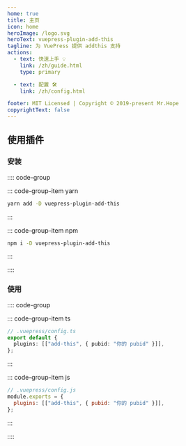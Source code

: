 ```yaml
---
home: true
title: 主页
icon: home
heroImage: /logo.svg
heroText: vuepress-plugin-add-this
tagline: 为 VuePress 提供 addthis 支持
actions:
  - text: 快速上手 💡
    link: /zh/guide.html
    type: primary

  - text: 配置 🛠
    link: /zh/config.html

footer: MIT Licensed | Copyright © 2019-present Mr.Hope
copyrightText: false
---
```


## 使用插件

### 安装

:::: code-group

::: code-group-item yarn

```bash
yarn add -D vuepress-plugin-add-this
```

:::

::: code-group-item npm

```bash
npm i -D vuepress-plugin-add-this
```

:::

::::

### 使用

:::: code-group

::: code-group-item ts

```ts
// .vuepress/config.ts
export default {
  plugins: [["add-this", { pubid: "你的 pubid" }]],
};
```

:::

::: code-group-item js

```js
// .vuepress/config.js
module.exports = {
  plugins: [["add-this", { pubid: "你的 pubid" }]],
};
```

:::

::::
